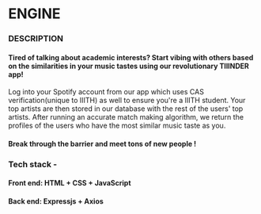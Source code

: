 # ENGINE

### DESCRIPTION

#### Tired of talking about academic interests? Start vibing with others based on the similarities in your music tastes using our revolutionary TIIINDER app!

Log into your Spotify account from our app which uses CAS verification(unique to IIITH) as well to ensure you're a IIITH student. Your top artists are then stored in our database with the rest of the users' top artists.
After running an accurate match making algorithm, we return the profiles of the users who have the most similar music taste as you.

#### Break through the barrier and meet tons of new people !

### Tech stack - 
#### Front end:  HTML + CSS + JavaScript 
#### Back end: Expressjs + Axios
